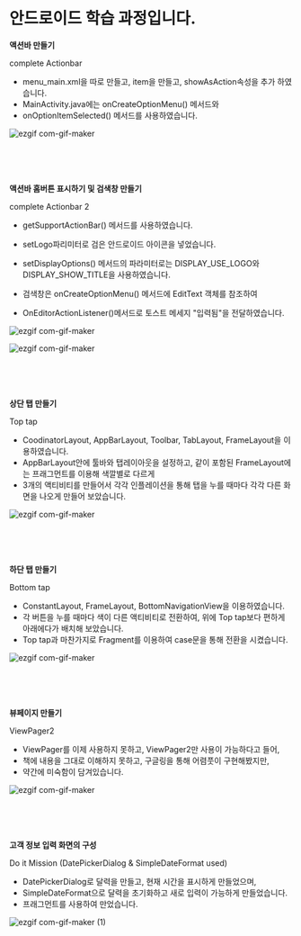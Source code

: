 # 안드로이드 학습 과정입니다. 
**액션바 만들기**

complete Actionbar
- menu_main.xml을 따로 만들고, item을 만들고, showAsAction속성을 추가 하였습니다.
- MainActivity.java에는 onCreateOptionMenu() 메서드와
- onOptionItemSelected() 메서드를 사용하였습니다.


![ezgif com-gif-maker](https://user-images.githubusercontent.com/74702665/103496756-ae2f9100-4e82-11eb-8600-9f7d8297cd91.gif)


</br></br></br>


**액션바 홈버튼 표시하기 및 검색창 만들기**

complete Actionbar 2
- getSupportActionBar() 메서드를 사용하였습니다.

- setLogo파리미터로 검은 안드로이드 아이콘을 넣었습니다.

- setDisplayOptions() 메서드의 파라미터로는 DISPLAY_USE_LOGO와 DISPLAY_SHOW_TITLE을 사용하였습니다.

- 검색창은 onCreateOptionMenu() 메서드에 EditText 객체를 참조하여 
- OnEditorActionListener()메서드로 토스트 메세지 "입력됨"을 전달하였습니다.


![ezgif com-gif-maker](https://user-images.githubusercontent.com/74702665/103501659-36696280-4e92-11eb-9b09-ff43719082e6.gif)

![ezgif com-gif-maker](https://user-images.githubusercontent.com/74702665/103502948-3703f800-4e96-11eb-9b2c-5173637cb0e8.gif)


</br></br></br>


**상단 탭 만들기**

Top tap

- CoodinatorLayout, AppBarLayout, Toolbar, TabLayout, FrameLayout을 이용하였습니다.
- AppBarLayout안에 툴바와 탭레이아웃을 설정하고, 같이 포함된 FrameLayout에는 프래그먼트를 이용해 색깔별로 다르게
- 3개의 액티비티를 만들어서 각각 인플레이션을 통해 탭을 누를 때마다 각각 다른 화면을 나오게 만들어 보았습니다.


![ezgif com-gif-maker](https://user-images.githubusercontent.com/74702665/103520407-75aba980-4eba-11eb-8253-6f74b02e8d47.gif)

</br></br></br>


**하단 탭 만들기**

Bottom tap

- ConstantLayout, FrameLayout, BottomNavigationView을 이용하였습니다.
- 각 버튼을 누를 때마다 색이 다른 액티비티로 전환하여, 위에 Top tap보다 편하게 아래에다가 배치해 보았습니다.
- Top tap과 마찬가지로 Fragment를 이용하여 case문을 통해 전환을 시켰습니다.


![ezgif com-gif-maker](https://user-images.githubusercontent.com/74702665/104113389-a6696400-533c-11eb-9630-5ff647f69423.gif)


</br></br></br>


**뷰페이지 만들기**

ViewPager2

- ViewPager를 이제 사용하지 못하고, ViewPager2만 사용이 가능하다고 들어,
- 책에 내용을 그대로 이해하지 못하고, 구글링을 통해 어렴풋이 구현해봤지만,
- 약간에 미숙함이 담겨있습니다.


![ezgif com-gif-maker](https://user-images.githubusercontent.com/74702665/104124098-28d04300-5392-11eb-8bf2-efa291c38201.gif)


</br></br></br>


**고객 정보 입력 화면의 구성**

Do it Mission (DatePickerDialog & SimpleDateFormat used)

- DatePickerDialog로 달력을 만들고, 현재 시간을 표시하게 만들었으며,
- SimpleDateFormat으로 달력을 초기화하고 새로 입력이 가능하게 만들었습니다.
- 프래그먼트를 사용하여 만었습니다.

![ezgif com-gif-maker (1)](https://user-images.githubusercontent.com/74702665/104145036-e7c74580-5408-11eb-9591-c2b794f18a45.gif)

